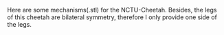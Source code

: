 Here are some mechanisms(.stl) for the NCTU-Cheetah. 
Besides, the legs of this cheetah are bilateral symmetry, therefore I only provide one side of the legs.
